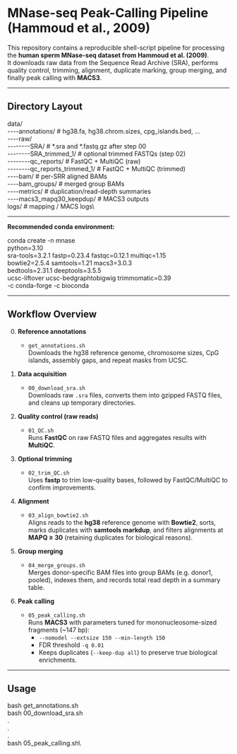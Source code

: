 # MNase-seq Peak-Calling Pipeline (Hammoud et al., 2009)

This repository contains a reproducible shell-script pipeline for processing the **human sperm MNase-seq dataset from Hammoud et al. (2009)**.  
It downloads raw data from the Sequence Read Archive (SRA), performs quality control, trimming, alignment, duplicate marking, group merging, and finally peak calling with **MACS3**.  


---
## Directory Layout

data/\
----annotations/      # hg38.fa, hg38.chrom.sizes, cpg_islands.bed, ...\
----raw/\
--------SRA/            # *.sra and *.fastq.gz after step 00\
--------SRA_trimmed_1/  # optional trimmed FASTQs (step 02)\
--------qc_reports/     # FastQC + MultiQC (raw)\
--------qc_reports_trimmed_1/  # FastQC + MultiQC (trimmed)\
----bam/             # per-SRR aligned BAMs\
----bam_groups/ # merged group BAMs\
----metrics/     # duplication/read-depth summaries\
----macs3_mapq30_keepdup/    # MACS3 outputs\
logs/                           # mapping / MACS logs\

---

**Recommended conda environment:**

conda create -n mnase \
  python=3.10 \
  sra-tools=3.2.1 fastp=0.23.4 fastqc=0.12.1 multiqc=1.15 \
  bowtie2=2.5.4 samtools=1.21 macs3=3.0.3 \
  bedtools=2.31.1 deeptools=3.5.5 \
  ucsc-liftover ucsc-bedgraphtobigwig trimmomatic=0.39 \
  -c conda-forge -c bioconda


---

## Workflow Overview


0. **Reference annotations**  
   - `get_annotations.sh`  
     Downloads the hg38 reference genome, chromosome sizes, CpG islands, assembly gaps, and repeat masks from UCSC.


1. **Data acquisition**  
   - `00_download_sra.sh`  
     Downloads raw `.sra` files, converts them into gzipped FASTQ files, and cleans up temporary directories.

2. **Quality control (raw reads)**  
   - `01_QC.sh`  
     Runs **FastQC** on raw FASTQ files and aggregates results with **MultiQC**.

3. **Optional trimming**  
   - `02_trim_QC.sh`  
     Uses **fastp** to trim low-quality bases, followed by FastQC/MultiQC to confirm improvements.

4. **Alignment**  
   - `03_align_bowtie2.sh`  
     Aligns reads to the **hg38** reference genome with **Bowtie2**, sorts, marks duplicates with **samtools markdup**, and filters alignments at **MAPQ ≥ 30** (retaining duplicates for biological reasons).

5. **Group merging**  
   - `04_merge_groups.sh`  
     Merges donor-specific BAM files into group BAMs (e.g. donor1, pooled), indexes them, and records total read depth in a summary table.

6. **Peak calling**  
   - `05_peak_calling.sh`  
     Runs **MACS3** with parameters tuned for mononucleosome-sized fragments (~147 bp):  
     - `--nomodel --extsize 150 --min-length 150`  
     - FDR threshold `-q 0.01`  
     - Keeps duplicates (`--keep-dup all`) to preserve true biological enrichments.


---
## Usage

bash get_annotations.sh\
bash 00_download_sra.sh\
.\
.\
.\
bash 05_peak_calling.sh\
 



